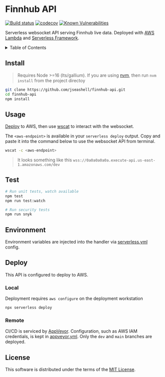 # Finnhub API

[![Build status](https://ci.appveyor.com/api/projects/status/br0ka84i48rapdcf?svg=true)](https://ci.appveyor.com/project/jseashell/finnhub-api)
[![codecov](https://codecov.io/gh/jseashell/finnhub-api/branch/dev/graph/badge.svg?token=T7DDM5BHFV)](https://codecov.io/gh/jseashell/finnhub-api)
[![Known Vulnerabilities](https://snyk.io/test/github/jseashell/finnhub-api/badge.svg)](https://snyk.io/test/github/jseashell/finnhub-api/badge.svg)

Serverless websocket API serving Finnhub live data. Deployed with [AWS Lambda](https://aws.amazon.com/lambda/) and [Serverless Framework](https://serverless.com).

<details>
<summary>Table of Contents</summary>

- [Install](#install)
- [Usage](#usage)
- [Test](#test)
- [Environment](#environment)
- [Deploy](#deploy)
- [License](#license)

</details>

## Install

> Requires Node >=16 (lts/gallium). If you are using [nvm](https://github.com/nvm-sh/nvm), then run `nvm install` from the project directoy

```sh
git clone https://github.com/jseashell/finnhub-api.git
cd finnhub-api
npm install
```

## Usage

[Deploy](#deploy) to AWS, then use [wscat](https://docs.aws.amazon.com/apigateway/latest/developerguide/apigateway-how-to-call-websocket-api-wscat.html) to interact with the websocket.

The `<aws-endpoint>` is available in your `serverless deploy` output. Copy and paste it into the command below to use the websocket API from terminal.

```sh
wscat -c <aws-endpoint>
```

> It looks something like this `wss://0a0a0a0a0a.execute-api.us-east-1.amazonaws.com/dev`

## Test

```sh
# Run unit tests, watch available
npm test
npm run test:watch

# Run security tests
npm run snyk
```

## Environment

Environment variables are injected into the handler via [serverless.yml](./serverless.yml) config.

## Deploy

This API is configured to deploy to AWS.

### Local

Deployment requires `aws configure` on the deployment workstation

```sh
npx serverless deploy
```

### Remote

CI/CD is serviced by [AppVeyor](https://appveyor.com/). Configuration, such as AWS IAM credentials, is kept in [appveyor.yml](./appveyor.yml). Only the `dev` and `main` branches are deployed.

## License

This software is distributed under the terms of the [MIT License](./LICENSE).
